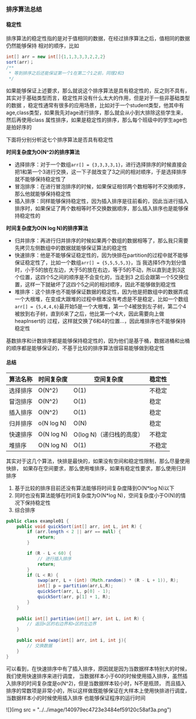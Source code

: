 ### 排序算法总结

#### 稳定性
排序算法的稳定性指的是对于值相同的数据，在经过排序算法之后，值相同的数据仍然能够保持
相对的顺序，比如
```java
int[] arr = new int[]{1,1,3,3,3,2,2,2}
sort(arr)；
/**
 * 等到排序之后还能保证第一个1在第二个1之前，同理2和3
 */
```
如果能够保证上述要求，那么就说这个排序算法是具有稳定性的，反之则不具有，其实对于基础类型而言，稳定性并没有什么太大的作用，但是对于一些非基础类型的数据
，稳定性通常有很多的应用场景，比如对于一个student类型，他其中有age,class类型，如果我先对age进行排序，那么就会从小到大排除这些学生来，然后再使用class
属性排序，如果是稳定性的排序，那么每个班级中的学生age也是拍好序的

下面将分别分析这七个排序算法是否具有稳定性

**时间复杂度为O(N^2)的排序算法**
- 选择排序：对于一个数组`arr[] = {3,3,3,3,1}`，进行选择排序的时候直接会把1和第一个3进行交换，这一下子就改变了3之间的相对顺序，于是选择排序就不能够保持稳定性了
- 冒泡排序：在进行冒泡排序的时候，如果保证相邻两个数相等时不交换顺序，那么他就能够保持稳定性
- 插入排序：同样能够保持稳定性，因为插入排序是往前看的，因此当进行插入排序时，如果保证了两个数相等时不交换数据顺序，那么插入排序也是能够保持稳定性的

**时间复杂度为O(N log N)的排序算法**

- 归并排序：再进行归并排序的时候如果两个数组的数据相等了，那么我只需要先拷贝左侧数组中的数据就能够保证算法的稳定性
- 快速排序：他是不能够保证稳定性的，因为快排在partition的过程中就不能够保证稳定性了，比如一个数组`arr[] = {5,5,5,5,3}`，当
我选择5作为划分值时，小于5的放在左边，大于5的放在右边，等于5的不动，所以直到走到3这个位置，这四个5之间的顺序是不会变化的，当走到3
之后会跟第一个5交换位置，这样一下就破坏了这四个5之间的相对顺序，因此不能够做到稳定性
- 堆排序：这个排序也不能够保证数据的稳定性，因为他是把数组中的数据弄成一个大根堆，在变成大跟堆的过程中根本没有考虑是不是稳定，比如一个数组
`arr[] = {5,4,4,6}`最开始5是一个大根堆，第一个4被放到左子树，第二个4被放到右子树，直到6来了之后，他比第一个4大，因此需要向上做heapInsert的
过程，这样就交换了6和4的位置...，因此堆排序也不能够保持稳定性

基数排序和计数排序都是能够保持稳定性的，因为他们是基于桶，数据进桶和出桶的顺序都是能够保证的，不基于比较的排序算法很容易能够做到稳定性

#### 总结
| 算法名称 |时间复杂度 | 空间复杂度 | 稳定性 |
|----|----|----| ---- |
| 选择排序 | O(N^2) | O(1) | 不稳定 |
| 冒泡排序 | O(N^2) | O(1) |  稳定  |
| 插入排序 | O(N^2) | O(1) | 稳定 |
| 归并排序 | o(N log N) | O(N) | 稳定 |
| 快速排序 | O(N log N) | O(log N)（递归栈的高度） | 不稳定 |
|  堆排序  | O(N log N) | O(1) | 不稳定 |

其实对于这几个算法，快排是最快的，如果没有空间和稳定性限制，那么尽量使用快排，
如果存在空间要求，那么使用堆排序，如果有稳定性要求，那么使用归并排序


1. 基于比较的排序目前还没有算法能够将时间复杂度降到O(N*log N)以下
2. 同时也没有算法能够在时间复杂度为O(N*log N)，空间复杂度小于O(N)的情况下保持稳定性
3. 综合排序
```java
public class example01 {
    public void quickSort(int[] arr, int L, int R) {
        if (arr.length < 2 || arr == null) {
            return;
        }

        if (R - L < 60) {
            // 进行插入排序
            return;
        }
        if (L < R) {
            swap(arr, L + (int) (Math.random() * (R - L + 1)), R);
            int[] p = partition(arr,L,R);
            quickSort(arr, L, p[0] - 1);
            quickSort(arr, p[1] + 1, R);
        }
    }
    
    public int[] partition(int[] arr, int L, int R) {
        // 返回<区的右边界和>区的左边界
    }
    
    public void swap(int[] arr, int i, int j){
        // 交换数据
    }
}
```
可以看到，在快速排序中有了插入排序，原因就是因为当数据样本特别大的时候，我们使用快速排序来进行调度，
当数据样本小于60的时候使用插入排序，虽然插入排序的时间复杂度是o(N^2)，但是当数据样本较小时，N不是瓶颈，
而且插入排序的常数项是非常小的，所以这样做既能够保证在大样本上使用快排进行调度，当数据样本小的时候使用插入排序
也能够保证程序的运行时间





![](img src = "../../image/140979ec4723e3484ef59120c58af3a.png")
